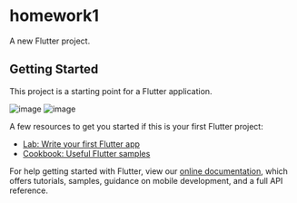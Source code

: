 # homework1

A new Flutter project.

## Getting Started

This project is a starting point for a Flutter application.

![image](https://user-images.githubusercontent.com/40590894/169927597-25066ecc-6e71-4c13-aad6-41acd8e385d1.png)
![image](https://user-images.githubusercontent.com/40590894/169927732-18f190db-60d5-4e9f-b49c-e76d8bfdd923.png)

A few resources to get you started if this is your first Flutter project:

- [Lab: Write your first Flutter app](https://flutter.dev/docs/get-started/codelab)
- [Cookbook: Useful Flutter samples](https://flutter.dev/docs/cookbook)

For help getting started with Flutter, view our
[online documentation](https://flutter.dev/docs), which offers tutorials,
samples, guidance on mobile development, and a full API reference.
